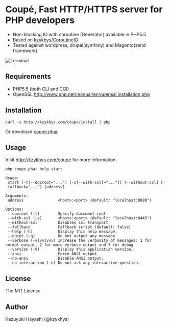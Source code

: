 Coupé, Fast HTTP/HTTPS server for PHP developers
================================================

* Non-blocking IO with coroutine (Generator) available in PHP5.5
* Based on [kzykhys/CoroutineIO][coroutine-io]
* Tested against wordpress, drupal(symfony) and Magento(zend framework)

![Terminal](http://kzykhys.com/coupe/assets/img/terminal.png?v=2)

Requirements
------------

* PHP5.5 (both CLI and CGI)
* OpenSSL http://www.php.net/manual/en/openssl.installation.php

Installation
------------

```
curl -s http://kzykhys.com/coupe/install | php
```

Or download [coupe.phar][coupe-phar]

Usage
-----

Visit <http://kzykhys.com/coupe> for more information.

```
php coupe.phar help start
```

```
Usage:
 start [-t|--docroot="..."] [-s|--with-ssl[="..."]] [--without-ssl] [--fallback="..."] [address]

Arguments:
 address               <host>:<port> (default: "localhost:8080")

Options:
 --docroot (-t)        Specify document root
 --with-ssl (-s)       <host>:<port> (default: "localhost:8443")
 --without-ssl         Disables ssl transport
 --fallback            Fallback script (default: false)
 --help (-h)           Display this help message.
 --quiet (-q)          Do not output any message.
 --verbose (-v|vv|vvv) Increase the verbosity of messages: 1 for normal output, 2 for more verbose output and 3 for debug
 --version (-V)        Display this application version.
 --ansi                Force ANSI output.
 --no-ansi             Disable ANSI output.
 --no-interaction (-n) Do not ask any interactive question.
```

License
-------

The MIT License

Author
------

Kazuyuki Hayashi (@kzykhys)

[coroutine-io]: https://github.com/kzykhys/CoroutineIO
[coupe-phar]: http://kzykhys.com/coupe/coupe.phar
